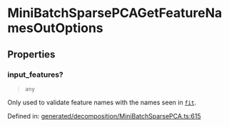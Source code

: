 # MiniBatchSparsePCAGetFeatureNamesOutOptions

## Properties

### input\_features?

> `any`

Only used to validate feature names with the names seen in [`fit`](#sklearn.decomposition.MiniBatchSparsePCA.fit "sklearn.decomposition.MiniBatchSparsePCA.fit").

Defined in:  [generated/decomposition/MiniBatchSparsePCA.ts:615](https://github.com/transitive-bullshit/scikit-learn-ts/blob/b59c1ff/packages/sklearn/src/generated/decomposition/MiniBatchSparsePCA.ts#L615)
